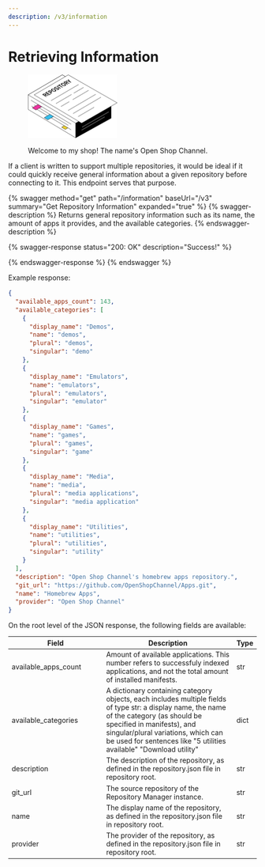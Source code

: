 ```yaml
---
description: /v3/information
---
```


# Retrieving Information



<figure><img src="../.gitbook/assets/repository-information.png" alt="" width="181"><figcaption><p>Welcome to my shop! The name's Open Shop Channel.</p></figcaption></figure>

If a client is written to support multiple repositories, it would be ideal if it could quickly receive general information about a given repository before connecting to it. This endpoint serves that purpose.

{% swagger method="get" path="/information" baseUrl="/v3" summary="Get Repository Information" expanded="true" %}
{% swagger-description %}
Returns general repository information such as its name, the amount of apps it provides, and the available categories.
{% endswagger-description %}

{% swagger-response status="200: OK" description="Success!" %}

{% endswagger-response %}
{% endswagger %}

Example response:

```json
{
  "available_apps_count": 143,
  "available_categories": [
    {
      "display_name": "Demos",
      "name": "demos",
      "plural": "demos",
      "singular": "demo"
    },
    {
      "display_name": "Emulators",
      "name": "emulators",
      "plural": "emulators",
      "singular": "emulator"
    },
    {
      "display_name": "Games",
      "name": "games",
      "plural": "games",
      "singular": "game"
    },
    {
      "display_name": "Media",
      "name": "media",
      "plural": "media applications",
      "singular": "media application"
    },
    {
      "display_name": "Utilities",
      "name": "utilities",
      "plural": "utilities",
      "singular": "utility"
    }
  ],
  "description": "Open Shop Channel's homebrew apps repository.",
  "git_url": "https://github.com/OpenShopChannel/Apps.git",
  "name": "Homebrew Apps",
  "provider": "Open Shop Channel"
}
```

On the root level of the JSON response, the following fields are available:

<table data-full-width="true"><thead><tr><th width="217">Field</th><th width="412.3333333333333">Description</th><th>Type</th></tr></thead><tbody><tr><td>available_apps_count</td><td>Amount of available applications. This number refers to successfuly indexed applications, and not the total amount of installed manifests.</td><td>str</td></tr><tr><td>available_categories</td><td>A dictionary containing category objects, each includes multiple fields of type str: a display name, the name of the category (as should be specified in manifests), and singular/plural variations, which can be used for sentences like "5 utilities available" "Download utility"</td><td>dict</td></tr><tr><td>description</td><td>The description of the repository, as defined in the repository.json file in repository root.</td><td>str</td></tr><tr><td>git_url</td><td>The source repository of the Repository Manager instance.</td><td>str</td></tr><tr><td>name</td><td>The display name of the repository, as defined in the repository.json file in repository root.</td><td>str</td></tr><tr><td>provider</td><td>The provider of the repository, as defined in the repository.json file in repository root.</td><td>str</td></tr></tbody></table>
